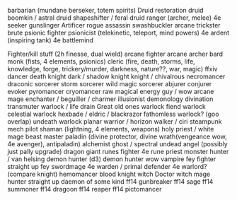 barbarian (mundane berseker, totem spirits)
Druid
restoration druid
boomkin / astral druid
shapeshifter / feral druid
ranger (archer, melee)
4e seeker
gunslinger
Artificer
rogue
assassin
swashbuckler
arcane trickster
brute
psionic fighter
psionicist (telekinetic, teleport, mind powers)
4e ardent (inspiring tank)
4e battlemind

Fighter/kill stuff (2h finesse, dual wield)
arcane fighter
arcane archer
bard
monk (fists, 4 elements, psionics)
cleric (fire, death, storms, life, knowledge, forge, trickery/murder, darkness, nature??, war, magic)
ffxiv dancer
death knight 
dark / shadow knight
knight / chivalrous
necromancer 
draconic sorcerer 
storm sorcerer
wild magic sorcerer
abjurer
conjurer
evoker
pyromancer
cryomancer
raw magical energy guy / wow arcane mage
enchanter / beguiller / charmer
illusionist
demonology
divination
transmuter
warlock / life drain
Great old ones warlock
fiend warlock
celestial warlock
hexbade / eldric / blackrazor
fathomless warlock? (goo overlap)
undeath warlock
planar warrior / horizon walker / ciri
steampunk mech pilot
shaman (lightning, 4 elements, weapons)
holy priest / white mage
beast master
paladin (divine protector, divine wrath(vengeance wow, 4e avenger), antipaladin)
alchemist
ghost / spectral undead
angel (possibly just pally upgrade)
dragon
giant runes fighter
4e rune priest
monster hunter / van helsing
demon hunter (d3)
demon hunter wow
vampire
fey fighter
straight up fey
swordmage
4e warden / primal defender
4e warlord? (compare knight)
hemomancer
blood knight
witch Doctor
witch
mage hunter
straight up daemon of some kind
ff14 gunbreaker
ff14 sage
ff14 summoner
ff14 dragoon
ff14 reaper
ff14 pictomancer
